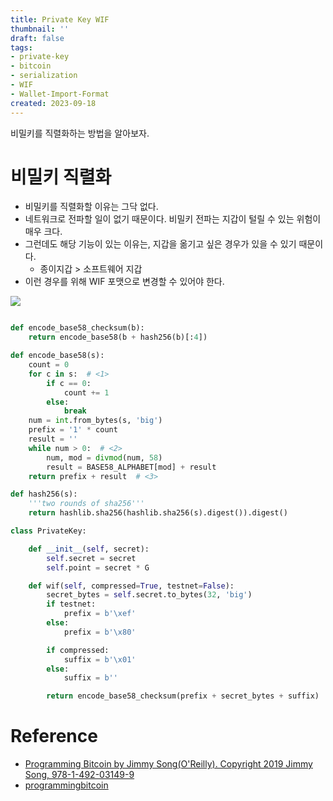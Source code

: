 ```yaml
---
title: Private Key WIF
thumbnail: ''
draft: false
tags:
- private-key
- bitcoin
- serialization
- WIF
- Wallet-Import-Format
created: 2023-09-18
---
```


비밀키를 직렬화하는 방법을 알아보자.

# 비밀키 직렬화

* 비밀키를 직렬화할 이유는 그닥 없다.
* 네트워크로 전파할 일이 없기 때문이다. 비밀키 전파는 지갑이 털릴 수 있는 위험이 매우 크다.
* 그런데도 해당 기능이 있는 이유는, 지갑을 옮기고 싶은 경우가 있을 수 있기 때문이다.
  * 종이지갑 > 소프트웨어 지갑
* 이런 경우를 위해 WIF 포맷으로 변경할 수 있어야 한다.

![](BitcoinProgramming_10_PrivateKeyWIF_0.png)

````python

def encode_base58_checksum(b):
    return encode_base58(b + hash256(b)[:4])

def encode_base58(s):
    count = 0
    for c in s:  # <1>
        if c == 0:
            count += 1
        else:
            break
    num = int.from_bytes(s, 'big')
    prefix = '1' * count
    result = ''
    while num > 0:  # <2>
        num, mod = divmod(num, 58)
        result = BASE58_ALPHABET[mod] + result
    return prefix + result  # <3>

def hash256(s):
    '''two rounds of sha256'''
    return hashlib.sha256(hashlib.sha256(s).digest()).digest()

class PrivateKey:

    def __init__(self, secret):
        self.secret = secret
        self.point = secret * G

    def wif(self, compressed=True, testnet=False):
        secret_bytes = self.secret.to_bytes(32, 'big')
        if testnet:
            prefix = b'\xef'
        else:
            prefix = b'\x80'

        if compressed:
            suffix = b'\x01'
        else:
            suffix = b''

        return encode_base58_checksum(prefix + secret_bytes + suffix)

````

# Reference

* [Programming Bitcoin by Jimmy Song(O'Reilly). Copyright 2019 Jimmy Song, 978-1-492-03149-9](https://product.kyobobook.co.kr/detail/S000001810191?LINK=NVB&NaPm=ct%3Dlco3jtn4%7Cci%3Dbf430ef307d43aa5d2aed075a40675b99aea5dd1%7Ctr%3Dboksl1%7Csn%3D5342564%7Chk%3D30b6603d08172940787f2adaf8fa881b7ca80517)
* [programmingbitcoin](https://github.com/jimmysong/programmingbitcoin)
